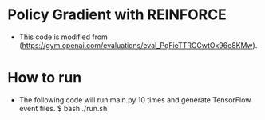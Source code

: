 # Policy Gradient with REINFORCE
- This code is modified from (https://gym.openai.com/evaluations/eval_PqFieTTRCCwtOx96e8KMw).
# How to run
- The following code will run main.py 10 times and generate TensorFlow event files. 
$ bash ./run.sh
